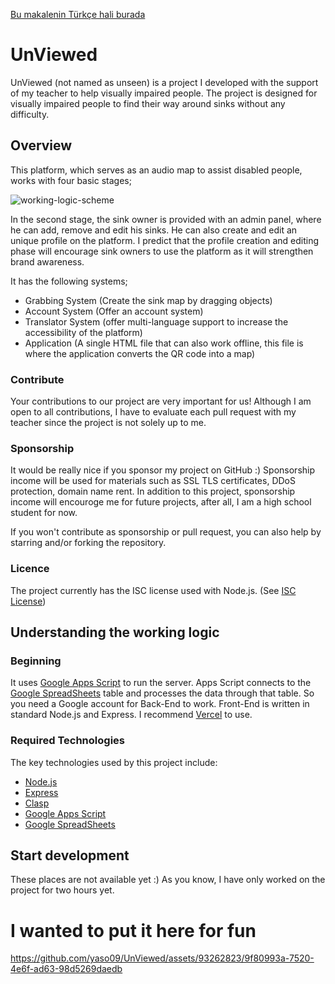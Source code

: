 [Bu makalenin Türkçe hali burada](OKUBENI.md)

# UnViewed

UnViewed (not named as unseen) is a project I developed with the support of my teacher to help visually impaired people. The project is designed for visually impaired people to find their way around sinks without any difficulty.

## Overview

This platform, which serves as an audio map to assist disabled people, works with four basic stages;

![working-logic-scheme](https://github.com/yaso09/UnViewed/assets/93262823/8c0277ca-d783-4acd-a858-5d10ca3eae0b)

In the second stage, the sink owner is provided with an admin panel, where he can add, remove and edit his sinks. He can also create and edit an unique profile on the platform. I predict that the profile creation and editing phase will encourage sink owners to use the platform as it will strengthen brand awareness.

It has the following systems;
* Grabbing System (Create the sink map by dragging objects)
* Account System (Offer an account system)
* Translator System (offer multi-language support to increase the accessibility of the platform)
* Application (A single HTML file that can also work offline, this file is where the application converts the QR code into a map)

### Contribute

Your contributions to our project are very important for us! Although I am open to all contributions, I have to evaluate each pull request with my teacher since the project is not solely up to me.

### Sponsorship

It would be really nice if you sponsor my project on GitHub :) Sponsorship income will be used for materials such as SSL TLS certificates, DDoS protection, domain name rent. In addition to this project, sponsorship income will encouroge me for future projects, after all, I am a high school student for now.

If you won't contribute as sponsorship or pull request, you can also help by starring and/or forking the repository.

### Licence

The project currently has the ISC license used with Node.js. (See [ISC License](LICENSE))

## Understanding the working logic

### Beginning

It uses [Google Apps Script](https://script.google.com) to run the server. Apps Script connects to the [Google SpreadSheets](https://docs.google.com/spreadsheets) table and processes the data through that table. So you need a Google account for Back-End to work. Front-End is written in standard Node.js and Express. I recommend [Vercel](https://vercel.com) to use.

### Required Technologies

The key technologies used by this project include:

* [Node.js](https://nodejs.org)
* [Express](https://expressjs.com)
* [Clasp](https://github.com/google/clasp)
* [Google Apps Script](https://script.google.com)
* [Google SpreadSheets](https://docs.google.com/spreadsheets)

## Start development

These places are not available yet :) As you know, I have only worked on the project for two hours yet.

# I wanted to put it here for fun
https://github.com/yaso09/UnViewed/assets/93262823/9f80993a-7520-4e6f-ad63-98d5269daedb
